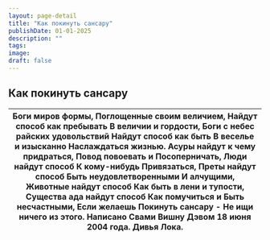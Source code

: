 ```yaml
---
layout: page-detail
title: "Как покинуть сансару"
publishDate: 01-01-2025
description: ""
tags:
image:
draft: false
---
```


## Как покинуть сансару
| Боги миров формы,  Поглощенные своим величием,  Найдут способ как пребывать  В величии и гордости,  Боги с небес райских удовольствий  Найдут способ как быть  В веселье и изысканно  Наслаждаться жизнью.  Асуры найдут к чему придраться,  Повод повоевать и  Посоперничать,  Люди найдут способ  К кому-нибудь  Привязаться,  Преты найдут способ  Быть неудовлетворенными  И алчущими,  Животные найдут способ  Как быть в лени и тупости,  Существа ада найдут способ  Как помучиться и  Быть несчастными,  Если желаешь  Покинуть сансару -  Не ищи ничего из этого.  Написано Свами Вишну Дэвом 18 июня 2004 года. Дивья Лока. |
| ------------------------------------------------------------------------------------------------------------------------------------------------------------------------------------------------------------------------------------------------------------------------------------------------------------------------------------------------------------------------------------------------------------------------------------------------------------------------------------------------------------------------------------------------------------------------------------------------------------------------------------- |
  
  
